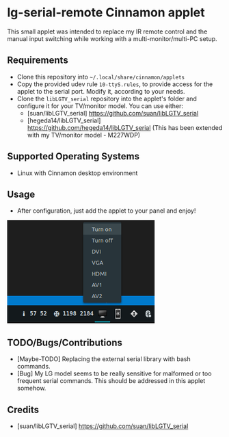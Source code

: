 # lg-serial-remote Cinnamon applet #
This small applet was intended to replace my IR remote control and the manual input switching while working with a multi-monitor/multi-PC setup.

## Requirements ##
- Clone this repository into ```~/.local/share/cinnamon/applets```
- Copy the provided udev rule ```10-ttyS.rules```, to provide access for the applet to the serial port. Modify it, according to your needs.
- Clone the ```libLGTV_serial``` repository into the applet's folder and configure it for your TV/monitor model. You can use either:
    - [suan/libLGTV_serial] https://github.com/suan/libLGTV_serial
    - [hegeda14/libLGTV_serial] https://github.com/hegeda14/libLGTV_serial (This has been extended with my TV/monitor model - M227WDP)

## Supported Operating Systems ##
- Linux with Cinnamon desktop environment

## Usage ##

- After configuration, just add the applet to your panel and enjoy!
   
![applet](https://github.com/hegeda14/lg-serial-remote/blob/master/applet_image.png?raw=true)

## TODO/Bugs/Contributions ##
- [Maybe-TODO] Replacing the external serial library with bash commands.
- [Bug] My LG model seems to be really sensitive for malformed or too frequent serial commands. This should be addressed in this applet somehow.  

## Credits ##
- [suan/libLGTV_serial] https://github.com/suan/libLGTV_serial